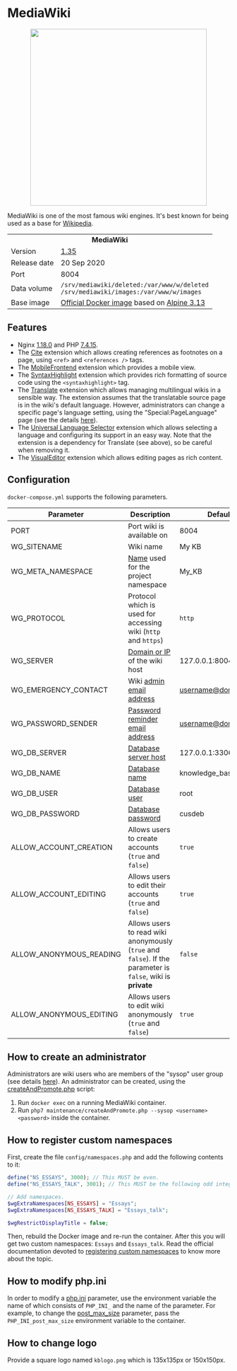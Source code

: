 # MediaWiki

<p align="center">
    <img src="logo.svg" width="400">
</p>

MediaWiki is one of the most famous wiki engines. It's best known for being used as a base for [Wikipedia](http://wikipedia.org).

<table>
  <tr>
    <td align="center" colspan="2"><b>MediaWiki</b></td>
  </tr>
  <tr>
    <td>Version</td>
    <td><a href="https://mediawiki.org/wiki/MediaWiki_1.35">1.35</a></td>
  </tr>
  <tr>
    <td>Release date</td>
    <td>20 Sep 2020</td>
  </tr>
  <tr>
    <td>Port</td>
    <td>8004</td>
  </tr>
  <tr>
    <td>Data volume</td>
    <td>
        <code>/srv/mediawiki/deleted:/var/www/w/deleted</code><br>
        <code>/srv/mediawiki/images:/var/www/w/images</code>
    </td>
  </tr>
  <tr>
    <td valign="top">Base image</td>
    <td><a href="https://hub.docker.com/_/alpine">Official Docker image</a> based on <a href="https://alpinelinux.org/posts/Alpine-3.13.0-released.html">Alpine 3.13</a></td>
  </tr>
</table>

## Features

* Nginx [1.18.0](http://nginx.org/en/CHANGES-1.18) and PHP [7.4.15](http://php.net/ChangeLog-7.php#7.4.15).
* The [Cite](https://www.mediawiki.org/wiki/Extension:Cite) extension which allows creating references as footnotes on a page, using `<ref>` and `<references />` tags.
* The [MobileFrontend](https://www.mediawiki.org/wiki/Extension:MobileFrontend) extension which provides a mobile view.
* The [SyntaxHighlight](https://mediawiki.org/wiki/Extension:SyntaxHighlight) extension which provides rich formatting of source code using the `<syntaxhighlight>` tag.
* The [Translate](https://mediawiki.org/wiki/Extension:Translate) extension which allows managing multilingual wikis in a sensible way. The extension assumes that the translatable source page is in the wiki's default language. However, administrators can change a specific page's language setting, using the "Special:PageLanguage" page (see the details [here](https://mediawiki.org/wiki/Manual:$wgPageLanguageUseDB)).
* The [Universal Language Selector](https://mediawiki.org/wiki/Extension:UniversalLanguageSelector) extension which allows selecting a language and configuring its support in an easy way. Note that the extension is a dependency for Translate (see above), so be careful when removing it.
* The [VisualEditor](https://mediawiki.org/wiki/Extension:VisualEditor) extension which allows editing pages as rich content.

## Configuration

`docker-compose.yml` supports the following parameters.

| Parameter | Description | Default |
| --- | --- | --- |
| PORT                    | Port wiki is available on | 8004 |
| WG_SITENAME             | Wiki name | My KB |
| WG_META_NAMESPACE       | [Name](https://mediawiki.org/wiki/Manual:$wgMetaNamespace) used for the project namespace | My_KB |
| WG_PROTOCOL             | Protocol which is used for accessing wiki (`http` and `https`) | `http` |
| WG_SERVER               | [Domain or IP](https://mediawiki.org/wiki/Manual:$wgServer) of the wiki host | 127.0.0.1:8004 |
| WG_EMERGENCY_CONTACT    | Wiki [admin email address](https://mediawiki.org/wiki/Manual:$wgEmergencyContact) | username@domain.com |
| WG_PASSWORD_SENDER      | [Password reminder email address](https://mediawiki.org/wiki/Manual:$wgPasswordSender) | username@domain.com |
| WG_DB_SERVER            | [Database server host](https://mediawiki.org/wiki/Manual:$wgDBserver) | 127.0.0.1:33061 |
| WG_DB_NAME              | [Database name](https://mediawiki.org/wiki/Manual:$wgDBname) | knowledge_base |
| WG_DB_USER              | [Database user](https://mediawiki.org/wiki/Manual:$wgDBuser) | root |
| WG_DB_PASSWORD          | [Database password](https://mediawiki.org/wiki/Manual:$wgDBpassword) | cusdeb |
| ALLOW_ACCOUNT_CREATION  | Allows users to create accounts (`true` and `false`) | `true` |
| ALLOW_ACCOUNT_EDITING   | Allows users to edit their accounts (`true` and `false`) | `true` |
| ALLOW_ANONYMOUS_READING | Allows users to read wiki anonymously (`true` and `false`). If the parameter is `false`, wiki is **private** | `false` |
| ALLOW_ANONYMOUS_EDITING | Allows users to edit wiki anonymously (`true` and `false`) | `true` |

## How to create an administrator

Administrators are wiki users who are members of the "sysop" user group (see details [here](https://mediawiki.org/wiki/Manual:Administrators)). An administrator can be created, using the [createAndPromote.php](https://mediawiki.org/wiki/Manual:CreateAndPromote.php) script:

1. Run `docker exec` on a running MediaWiki container.
2. Run `php7 maintenance/createAndPromote.php --sysop <username> <password>` inside the container.

## How to register custom namespaces

First, create the file `config/namespaces.php` and add the following contents to it:

```php
define("NS_ESSAYS", 3000); // This MUST be even.
define("NS_ESSAYS_TALK", 3001); // This MUST be the following odd integer.

// Add namespaces.
$wgExtraNamespaces[NS_ESSAYS] = "Essays";
$wgExtraNamespaces[NS_ESSAYS_TALK] = "Essays_talk";

$wgRestrictDisplayTitle = false;
```

Then, rebuild the Docker image and re-run the container. After this you will get two custom namespaces: `Essays` and `Essays_talk`. Read the official documentation devoted to [registering custom namespaces](https://mediawiki.org/wiki/Manual:Using_custom_namespaces) to know more about the topic.

## How to modify php.ini

In order to modify a [php.ini](https://php.net/manual/en/configuration.file.php) parameter, use the environment variable the name of which consists of `PHP_INI_` and the name of the parameter. For example, to change the [post_max_size](https://php.net/manual/en/ini.core.php#ini.post-max-size) parameter, pass the `PHP_INI_post_max_size` environment variable to the container.

## How to change logo

Provide a square logo named `kblogo.png` which is 135x135px or 150x150px.
